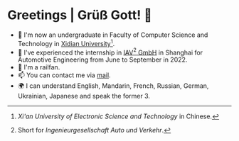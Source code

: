 # Greetings | Grüß Gott! 👋

<!--
**K-PK66/K-PK66** is a ✨ _special_ ✨ repository because its `README.md` (this file) appears on your GitHub profile.

Here are some ideas to get you started:

- 🔭 I’m currently working on ...
- 🌱 I’m currently learning ...
- 👯 I’m looking to collaborate on ...
- 🤔 I’m looking for help with ...
- 💬 Ask me about ...
- 📫 How to reach me: ...
- 😄 Pronouns: ...
- ⚡ Fun fact: ...
-->
- 🏫 I'm now an undergraduate in Faculty of Computer Science and Technology in [Xidian University](https://en.wikipedia.org/wiki/Xidian_University)[^1].
- 👔 I've experienced the internship in [IAV](https://en.wikipedia.org/wiki/IAV_GmbH)[^2][ GmbH](https://en.wikipedia.org/wiki/IAV_GmbH) in Shanghai for Automotive Engineering from June to September in 2022.
- 🤔 I'm a railfan.
- 📫 You can contact me via [mail](mailto:gu.pq@ro.ru).
- 🌍 I can understand English, Mandarin, French, Russian, German, Ukrainian, Japanese and speak the former 3.
[^1]: *Xi'an University of Electronic Science and Technology* in Chinese.
[^2]: Short for *Ingenieurgesellschaft Auto und Verkehr*.

